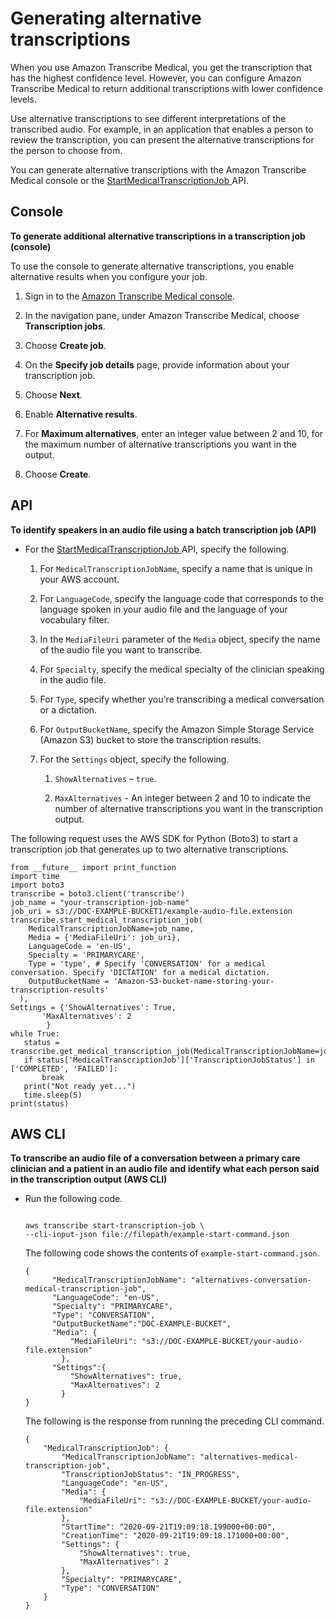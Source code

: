 # Generating alternative transcriptions<a name="alternative-med-transcriptions"></a>

When you use Amazon Transcribe Medical, you get the transcription that has the highest confidence level\. However, you can configure Amazon Transcribe Medical to return additional transcriptions with lower confidence levels\.

Use alternative transcriptions to see different interpretations of the transcribed audio\. For example, in an application that enables a person to review the transcription, you can present the alternative transcriptions for the person to choose from\.

You can generate alternative transcriptions with the Amazon Transcribe Medical console or the [ StartMedicalTranscriptionJob ](API_StartMedicalTranscriptionJob.md) API\.

## Console<a name="alternative-med-transcriptions-console"></a>

**To generate additional alternative transcriptions in a transcription job \(console\)**

To use the console to generate alternative transcriptions, you enable alternative results when you configure your job\.

1. Sign in to the [Amazon Transcribe Medical console](https://console.aws.amazon.com/transcribe/)\.

1. In the navigation pane, under Amazon Transcribe Medical, choose **Transcription jobs**\.

1. Choose **Create job**\.

1. On the **Specify job details** page, provide information about your transcription job\.

1. Choose **Next**\.

1. Enable **Alternative results**\.

1. For **Maximum alternatives**, enter an integer value between 2 and 10, for the maximum number of alternative transcriptions you want in the output\.

1. Choose **Create**\.

## API<a name="alternative-med-transcriptions-api"></a>

**To identify speakers in an audio file using a batch transcription job \(API\)**
+ For the [ StartMedicalTranscriptionJob ](API_StartMedicalTranscriptionJob.md) API, specify the following\.

  1. For `MedicalTranscriptionJobName`, specify a name that is unique in your AWS account\.

  1. For `LanguageCode`, specify the language code that corresponds to the language spoken in your audio file and the language of your vocabulary filter\.

  1. In the `MediaFileUri` parameter of the `Media` object, specify the name of the audio file you want to transcribe\.

  1. For `Specialty`, specify the medical specialty of the clinician speaking in the audio file\.

  1. For `Type`, specify whether you're transcribing a medical conversation or a dictation\.

  1. For `OutputBucketName`, specify the Amazon Simple Storage Service \(Amazon S3\) bucket to store the transcription results\.

  1. For the `Settings` object, specify the following\.

     1. `ShowAlternatives` – `true`\.

     1. `MaxAlternatives` \- An integer between 2 and 10 to indicate the number of alternative transcriptions you want in the transcription output\.

The following request uses the AWS SDK for Python \(Boto3\) to start a transcription job that generates up to two alternative transcriptions\.

```
from __future__ import print_function
import time
import boto3
transcribe = boto3.client('transcribe')
job_name = "your-transcription-job-name"
job_uri = s3://DOC-EXAMPLE-BUCKET1/example-audio-file.extension
transcribe.start_medical_transcription_job(
    MedicalTranscriptionJobName=job_name,
    Media = {'MediaFileUri': job_uri},
    LanguageCode = 'en-US',
    Specialty = 'PRIMARYCARE',
    Type = 'type', # Specify 'CONVERSATION' for a medical conversation. Specify 'DICTATION' for a medical dictation.
    OutputBucketName = 'Amazon-S3-bucket-name-storing-your-transcription-results'
  ),
Settings = {'ShowAlternatives': True,
       'MaxAlternatives': 2
        }
while True:
   status = transcribe.get_medical_transcription_job(MedicalTranscriptionJobName=job_name)
   if status['MedicalTranscriptionJob']['TranscriptionJobStatus'] in ['COMPLETED', 'FAILED']:
       break
   print("Not ready yet...")
   time.sleep(5)
print(status)
```

## AWS CLI<a name="alternative-med-transcriptions-cli"></a>

**To transcribe an audio file of a conversation between a primary care clinician and a patient in an audio file and identify what each person said in the transcription output \(AWS CLI\)**
+ Run the following code\.

  ```
                      
  aws transcribe start-transcription-job \
  --cli-input-json file://filepath/example-start-command.json
  ```

  The following code shows the contents of `example-start-command.json`\.

  ```
  {
        "MedicalTranscriptionJobName": "alternatives-conversation-medical-transcription-job",
        "LanguageCode": "en-US",
        "Specialty": "PRIMARYCARE",
        "Type": "CONVERSATION",
        "OutputBucketName":"DOC-EXAMPLE-BUCKET",
        "Media": {
            "MediaFileUri": "s3://DOC-EXAMPLE-BUCKET/your-audio-file.extension"
          },
        "Settings":{
            "ShowAlternatives": true,
            "MaxAlternatives": 2
          }
  }
  ```

  The following is the response from running the preceding CLI command\.

  ```
  {
      "MedicalTranscriptionJob": {
          "MedicalTranscriptionJobName": "alternatives-medical-transcription-job",
          "TranscriptionJobStatus": "IN_PROGRESS",
          "LanguageCode": "en-US",
          "Media": {
              "MediaFileUri": "s3://DOC-EXAMPLE-BUCKET/your-audio-file.extension"
          },
          "StartTime": "2020-09-21T19:09:18.199000+00:00",
          "CreationTime": "2020-09-21T19:09:18.171000+00:00",
          "Settings": {
              "ShowAlternatives": true,
              "MaxAlternatives": 2
          },
          "Specialty": "PRIMARYCARE",
          "Type": "CONVERSATION"
      }
  }
  ```